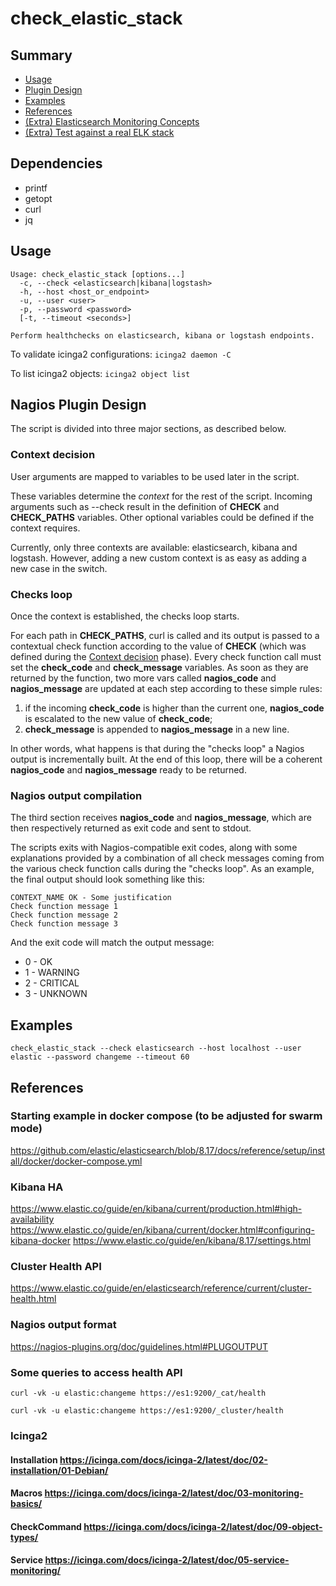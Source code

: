 # check_elastic_stack

## Summary
- [Usage](#usage)
- [Plugin Design](#nagios_plugin_design)
- [Examples](#examples)
- [References](#plugin_design)
- [(Extra) Elasticsearch Monitoring Concepts](./docs/concepts.md#concepts)
- [(Extra) Test against a real ELK stack](./docs/test_scenarios.md#test_scenarios)

## Dependencies
- printf
- getopt
- curl
- jq

## <a id="usage"></a> Usage
```
Usage: check_elastic_stack [options...]
  -c, --check <elasticsearch|kibana|logstash>
  -h, --host <host_or_endpoint>
  -u, --user <user>
  -p, --password <password>
  [-t, --timeout <seconds>]
  
Perform healthchecks on elasticsearch, kibana or logstash endpoints.
```

To validate icinga2 configurations:
`icinga2 daemon -C`

To list icinga2 objects: `icinga2 object list`

## <a id="nagios_plugin_design"></a> Nagios Plugin Design
The script is divided into three major sections, as described below.
### <a id="context_decision"></a> Context decision
User arguments are mapped to variables to be used later in the script.

These variables determine the *context* for the rest of the script. Incoming arguments such as --check result in the definition of **CHECK** and **CHECK_PATHS** variables. Other optional variables could be defined if the context requires. 

Currently, only three contexts are available: elasticsearch, kibana and logstash. However, adding a new custom context is as easy as adding a new case in the switch.

### Checks loop
Once the context is established, the checks loop starts. 

For each path in **CHECK_PATHS**, curl is called and its output is passed to a contextual check function according to the value of **CHECK** (which was defined during the [Context decision](#context_decision) phase).
Every check function call must set the **check_code** and **check_message** variables. As soon as they are returned by the function, two more vars called **nagios_code** and **nagios_message** are updated at each step according to these simple rules:
1. if the incoming **check_code** is higher than the current one, **nagios_code** is escalated to the new value of **check_code**;
2. **check_message** is appended to **nagios_message** in a new line.

In other words, what happens is that during the "checks loop" a Nagios output is incrementally built. At the end of this loop, there will be a coherent **nagios_code** and **nagios_message** ready to be returned.
### Nagios output compilation
The third section receives **nagios_code** and **nagios_message**, which are then respectively returned as exit code and sent to stdout. 

The scripts exits with Nagios-compatible exit codes, along with some explanations provided by a combination of all check messages coming from the various check function calls during the "checks loop". As an example, the final output should look something like this:
```
CONTEXT_NAME OK - Some justification
Check function message 1
Check function message 2
Check function message 3
```
And the exit code will match the output message:
- 0 - OK
- 1 - WARNING
- 2 - CRITICAL
- 3 - UNKNOWN


## <a id="examples"></a> Examples

```
check_elastic_stack --check elasticsearch --host localhost --user elastic --password changeme --timeout 60
```

## <a id="plugin_design"></a> References
### Starting example in docker compose (to be adjusted for swarm mode)
https://github.com/elastic/elasticsearch/blob/8.17/docs/reference/setup/install/docker/docker-compose.yml

### Kibana HA
https://www.elastic.co/guide/en/kibana/current/production.html#high-availability
https://www.elastic.co/guide/en/kibana/current/docker.html#configuring-kibana-docker
https://www.elastic.co/guide/en/kibana/8.17/settings.html

### Cluster Health API
https://www.elastic.co/guide/en/elasticsearch/reference/current/cluster-health.html

### Nagios output format
https://nagios-plugins.org/doc/guidelines.html#PLUGOUTPUT

### Some queries to access health API
`curl -vk -u elastic:changeme https://es1:9200/_cat/health`

`curl -vk -u elastic:changeme https://es1:9200/_cluster/health`


### Icinga2
#### Installation https://icinga.com/docs/icinga-2/latest/doc/02-installation/01-Debian/
#### Macros https://icinga.com/docs/icinga-2/latest/doc/03-monitoring-basics/
#### CheckCommand https://icinga.com/docs/icinga-2/latest/doc/09-object-types/
#### Service https://icinga.com/docs/icinga-2/latest/doc/05-service-monitoring/